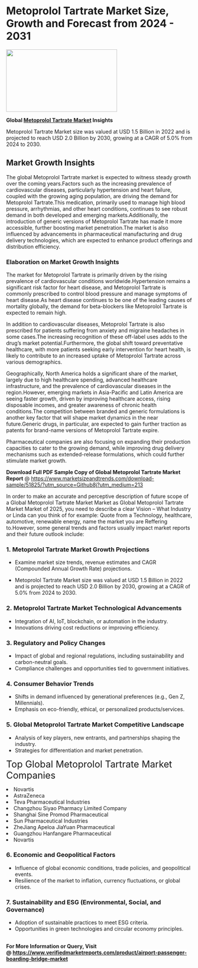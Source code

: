 <H1>Metoprolol Tartrate Market Size, Growth and Forecast from 2024 - 2031</H1><img class="aligncenter size-medium wp-image-584254" src="https://thirdeyenews.in/wp-content/uploads/2024/09/Global-Market-Research-300x168.jpeg" alt="" width="300" height="168" /><p><strong>Global&nbsp;<a href="https://www.marketsizeandtrends.com/download-sample/51825/?utm_source=Github8j?utm_medium=213">Metoprolol Tartrate Market</a> Insights</strong></p><p>Metoprolol Tartrate Market size was valued at USD 1.5 Billion in 2022 and is projected to reach USD 2.0 Billion by 2030, growing at a CAGR of 5.0% from 2024 to 2030.</p><p><h2>Market Growth Insights</h2> <p>The global Metoprolol Tartrate market is expected to witness steady growth over the coming years.Factors such as the increasing prevalence of cardiovascular diseases, particularly hypertension and heart failure, coupled with the growing aging population, are driving the demand for Metoprolol Tartrate.This medication, primarily used to manage high blood pressure, arrhythmias, and other heart conditions, continues to see robust demand in both developed and emerging markets.Additionally, the introduction of generic versions of Metoprolol Tartrate has made it more accessible, further boosting market penetration.The market is also influenced by advancements in pharmaceutical manufacturing and drug delivery technologies, which are expected to enhance product offerings and distribution efficiency.</p> <h3>Elaboration on Market Growth Insights</h3> <p>The market for Metoprolol Tartrate is primarily driven by the rising prevalence of cardiovascular conditions worldwide.Hypertension remains a significant risk factor for heart disease, and Metoprolol Tartrate is commonly prescribed to control blood pressure and manage symptoms of heart disease.As heart disease continues to be one of the leading causes of mortality globally, the demand for beta-blockers like Metoprolol Tartrate is expected to remain high.</p> <p>In addition to cardiovascular diseases, Metoprolol Tartrate is also prescribed for patients suffering from anxiety and migraine headaches in some cases.The increasing recognition of these off-label uses adds to the drug’s market potential.Furthermore, the global shift toward preventative healthcare, with more patients seeking early intervention for heart health, is likely to contribute to an increased uptake of Metoprolol Tartrate across various demographics.</p> <p>Geographically, North America holds a significant share of the market, largely due to high healthcare spending, advanced healthcare infrastructure, and the prevalence of cardiovascular diseases in the region.However, emerging markets in Asia-Pacific and Latin America are seeing faster growth, driven by improving healthcare access, rising disposable incomes, and greater awareness of chronic health conditions.The competition between branded and generic formulations is another key factor that will shape market dynamics in the near future.Generic drugs, in particular, are expected to gain further traction as patents for brand-name versions of Metoprolol Tartrate expire.</p> <p>Pharmaceutical companies are also focusing on expanding their production capacities to cater to the growing demand, while improving drug delivery mechanisms such as extended-release formulations, which could further stimulate market growth.</p> <p><span class=""><strong>Download Full PDF Sample Copy of Global Metoprolol Tartrate Market Report</strong> @ <a href="https://www.marketsizeandtrends.com/download-sample/51825/?utm_source=Github8j?utm_medium=213" target="_blank">https://www.marketsizeandtrends.com/download-sample/51825/?utm_source=Github8j?utm_medium=213</a></span></p><p>In order to make an accurate and perceptive description of future scope of a Global&nbsp;Metoprolol Tartrate Market Market as Global&nbsp;Metoprolol Tartrate Market Market of 2025, you need to describe a clear Vision &ndash; What Industry or Linda can you think of for example: Quote from a Technology, healthcare, automotive, renewable energy, name the market you are Reffering to.However, some general trends and factors usually impact market reports and their future outlook include:</p><h3>1.&nbsp;<strong>Metoprolol Tartrate Market Growth Projections</strong></h3><ul><li>Examine market size trends, revenue estimates and CAGR (Compounded Annual Growth Rate) projections.</li><li><p>Metoprolol Tartrate Market size was valued at USD 1.5 Billion in 2022 and is projected to reach USD 2.0 Billion by 2030, growing at a CAGR of 5.0% from 2024 to 2030.</p></li></ul><h3>2.&nbsp;<strong>Metoprolol Tartrate Market Technological Advancements</strong></h3><ul><li>Integration of AI, IoT, blockchain, or automation in the industry.</li><li>Innovations driving cost reductions or improving efficiency.</li></ul><h3>3.&nbsp;<strong>Regulatory and Policy Changes</strong></h3><ul><li>Impact of global and regional regulations, including sustainability and carbon-neutral goals.</li><li>Compliance challenges and opportunities tied to government initiatives.</li></ul><h3>4.&nbsp;<strong>Consumer Behavior Trends</strong></h3><ul><li>Shifts in demand influenced by generational preferences (e.g., Gen Z, Millennials).</li><li>Emphasis on eco-friendly, ethical, or personalized products/services.</li></ul><h3>5.&nbsp;<strong>Global Metoprolol Tartrate Market Competitive Landscape</strong></h3><ul><li>Analysis of key players, new entrants, and partnerships shaping the industry.</li><li>Strategies for differentiation and market penetration.</li></ul><p data-pm-slice="1 1 []"><span style="color: inherit; font-family: inherit; font-size: 25px;">Top Global Metoprolol Tartrate Market Companies</span></p><div class="" data-test-id=""><p><li>Novartis</li><li> AstraZeneca</li><li> Teva Pharmaceutical Industries</li><li> Changzhou Siyao Pharmacy Limited Company</li><li> Shanghai Sine Promod Pharmaceutical</li><li> Sun Pharmaceutical Industries</li><li> ZheJiang Apeloa JiaYuan Pharmaceutical</li><li> Guangzhou Hanfangare Pharmaceutical</li><li> Novartis</li></p></div><h3>6.&nbsp;<strong>Economic and Geopolitical Factors</strong></h3><ul><li>Influence of global economic conditions, trade policies, and geopolitical events.</li><li>Resilience of the market to inflation, currency fluctuations, or global crises.</li></ul><h3>7.&nbsp;<strong>Sustainability and ESG (Environmental, Social, and Governance)</strong></h3><ul><li>Adoption of sustainable practices to meet ESG criteria.</li><li>Opportunities in green technologies and circular economy principles.</li></ul><h2><strong style="font-size: 14px;">For More Information or Query, Visit @&nbsp;</strong><a style="background-color: #ffffff; font-size: 14px;" href="https://www.marketsizeandtrends.com/report/metoprolol-tartrate-market/" target="_blank">https://www.verifiedmarketreports.com/product/airport-passenger-boarding-bridge-market</a></h2>